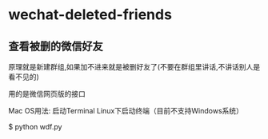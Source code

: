 # wechat-deleted-friends

## 查看被删的微信好友

原理就是新建群组,如果加不进来就是被删好友了(不要在群组里讲话,不讲话别人是看不见的)

用的是微信网页版的接口

Mac OS用法: 启动Terminal
Linux下启动终端（目前不支持Windows系统）

$ python wdf.py

